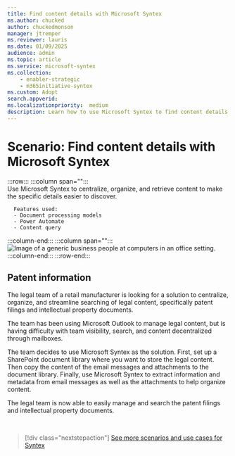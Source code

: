 ```yaml
---
title: Find content details with Microsoft Syntex
ms.author: chucked
author: chuckedmonson
manager: jtremper
ms.reviewer: lauris
ms.date: 01/09/2025
audience: admin
ms.topic: article
ms.service: microsoft-syntex
ms.collection: 
    - enabler-strategic
    - m365initiative-syntex
ms.custom: Adopt
search.appverid: 
ms.localizationpriority:  medium
description: Learn how to use Microsoft Syntex to find content details in document libraries.
---
```


# Scenario: Find content details with Microsoft Syntex

:::row:::
   :::column span="":::      
      Use Microsoft Syntex to centralize, organize, and retrieve content to make the specific details easier to discover.

      Features used:
      - Document processing models 
      - Power Automate
      - Content query  
   :::column-end:::
   :::column span="":::
      ![Image of a generic business people at computers in an office setting.](../media/content-understanding/uc-find-details.png)
   :::column-end:::
:::row-end:::

## Patent information

The legal team of a retail manufacturer is looking for a solution to centralize, organize, and streamline searching of legal content, specifically patent filings and intellectual property documents.

The team has been using Microsoft Outlook to manage legal content, but is having difficulty with team visibility, search, and content decentralized through mailboxes.

The team decides to use Microsoft Syntex as the solution. First, set up a SharePoint document library where you want to store the legal content. Then copy the content of the email messages and attachments to the document library. Finally, use Microsoft Syntex to extract information and metadata from email messages as well as the attachments to help organize content.

The legal team is now able to easily manage and search the patent filings and intellectual property documents.

<br>

> [!div class="nextstepaction"]
> [See more scenarios and use cases for Syntex](adoption-scenarios.md)